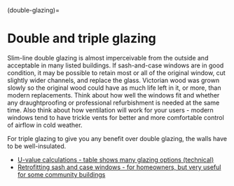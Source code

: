 (double-glazing)=
# Double and triple glazing


Slim-line double glazing is almost imperceivable from the outside and acceptable in many listed buildings.  If sash-and-case windows are in good condition, it may be possible to retain most or all of the original window, cut slightly wider channels, and replace the glass.   Victorian wood was grown slowly so the original wood could have as much life left in it, or more, than modern replacements.  Think about how well the windows fit and whether any draughtproofing or professional refurbishment is needed at the same time.  Also think about how ventilation will work for your users - modern windows tend to have trickle vents for better and more comfortable control of airflow in cold weather.

For triple glazing to give you any benefit over double glazing, the walls have to be well-insulated.  

<!-- example of just changing the glazing -->
- [U-value calculations - table shows many glazing options (technical)](https://www.gov.scot/publications/tables-of-u-values-and-thermal-conductivity/)
- [Retrofitting sash and case windows - for homeowners, but very useful for some community buildings](http://dx.doi.org/10.7488/era/4645)
